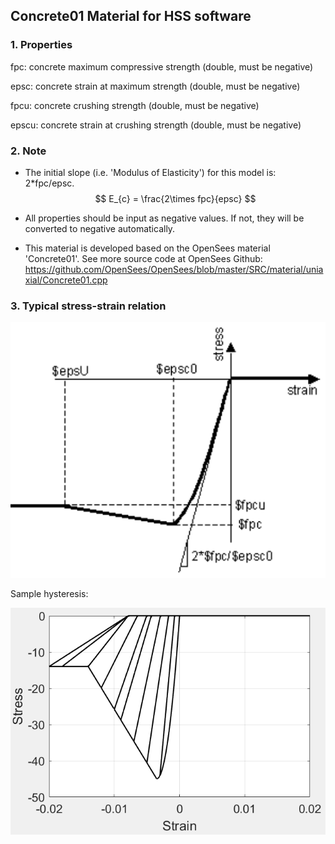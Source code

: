 ## Concrete01 Material for HSS software



### 1. Properties

fpc: 	concrete maximum compressive strength (double, must be negative)

epsc: 	concrete strain at maximum strength (double, must be negative)

fpcu: 	concrete crushing strength (double, must be negative)

epscu:	concrete strain at crushing strength (double, must be negative)



### 2. Note

* The initial slope (i.e. 'Modulus of Elasticity') for this model is: 2*fpc/epsc.
  $$
  E_{c} = \frac{2\times fpc}{epsc}
  $$

* All properties should be input as negative values. If not, they will be converted to negative automatically.

* This material is developed based on the OpenSees material 'Concrete01'. See more source code at OpenSees Github: https://github.com/OpenSees/OpenSees/blob/master/SRC/material/uniaxial/Concrete01.cpp



### 3. Typical stress-strain relation

![Concrete01](./Concrete01.png)

Sample hysteresis:

![Concrete01_sample](./Concrete01_sample.png)